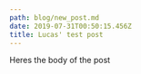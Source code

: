 ```yaml
---
path: blog/new_post.md
date: 2019-07-31T00:50:15.456Z
title: Lucas' test post
---
```

Heres the body of the post
